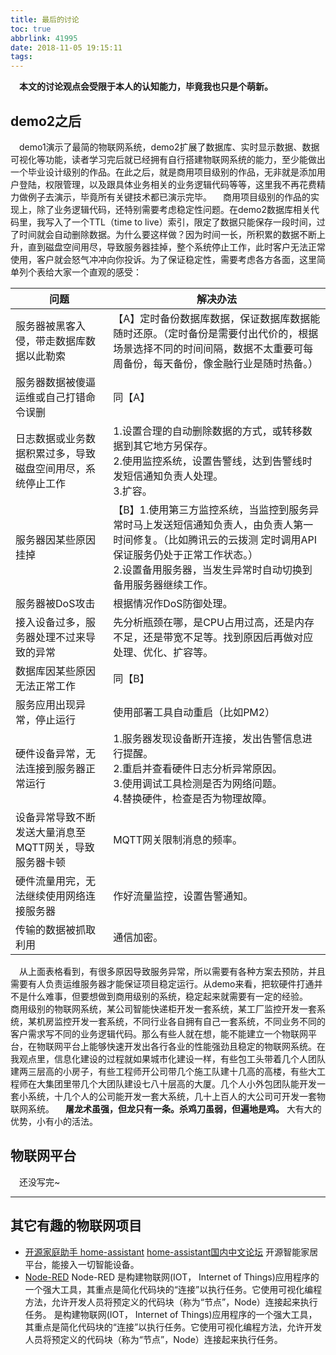 ```yaml
---
title: 最后的讨论
toc: true
abbrlink: 41995
date: 2018-11-05 19:15:11
tags:
---
```


&emsp;__本文的讨论观点会受限于本人的认知能力，毕竟我也只是个萌新。__

## demo2之后
&emsp;demo1演示了最简的物联网系统，demo2扩展了数据库、实时显示数据、数据可视化等功能，读者学习完后就已经拥有自行搭建物联网系统的能力，至少能做出一个毕业设计级别的作品。在此之后，就是商用项目级别的作品，无非就是添加用户登陆，权限管理，以及跟具体业务相关的业务逻辑代码等等，这里我不再花费精力做例子去演示，毕竟所有关键技术都已演示完毕。
&emsp;商用项目级别的作品的实现上，除了业务逻辑代码，还特别需要考虑稳定性问题。在demo2数据库相关代码里，我写入了一个TTL（time to live）索引，限定了数据只能保存一段时间，过了时间就会自动删除数据。为什么要这样做？因为时间一长，所积累的数据不断上升，直到磁盘空间用尽，导致服务器挂掉，整个系统停止工作，此时客户无法正常使用，客户就会怒气冲冲向你投诉。为了保证稳定性，需要考虑各方各面，这里简单列个表给大家一个直观的感受：


问题|解决办法
---|---
服务器被黑客入侵，带走数据库数据以此勒索| 【A】定时备份数据库数据，保证数据库数据能随时还原。（定时备份是需要付出代价的，根据场景选择不同的时间间隔，数据不太重要可每周备份，每天备份，像金融行业是随时热备。）
服务器数据被傻逼运维或自己打错命令误删| 同【A】
日志数据或业务数据积累过多，导致磁盘空间用尽，系统停止工作| 1.设置合理的自动删除数据的方式，或转移数据到其它地方另保存。<br> 2.使用监控系统，设置告警线，达到告警线时发短信通知负责人处理。<br>3.扩容。
服务器因某些原因挂掉| 【B】1.使用第三方监控系统，当监控到服务异常时马上发送短信通知负责人，由负责人第一时间修复。（比如腾讯云的云拨测 定时调用API保证服务仍处于正常工作状态。）<br>2.设置备用服务器，当发生异常时自动切换到备用服务器继续工作。
服务器被DoS攻击| 根据情况作DoS防御处理。
接入设备过多，服务器处理不过来导致的异常| 先分析瓶颈在哪，是CPU占用过高，还是内存不足，还是带宽不足等。找到原因后再做对应处理、优化、扩容等。
数据库因某些原因无法正常工作| 同【B】
服务应用出现异常，停止运行| 使用部署工具自动重启（比如PM2）
硬件设备异常，无法连接到服务器正常运行| 1.服务器发现设备断开连接，发出告警信息进行提醒。<br>2.重启并查看硬件日志分析异常原因。<br>3.使用调试工具检测是否为网络问题。<br>4.替换硬件，检查是否为物理故障。
设备异常导致不断发送大量消息至MQTT网关，导致服务器卡顿| MQTT网关限制消息的频率。
硬件流量用完，无法继续使用网络连接服务器| 作好流量监控，设置告警通知。
传输的数据被抓取利用| 通信加密。

&emsp;从上面表格看到，有很多原因导致服务异常，所以需要有各种方案去预防，并且需要有人负责运维服务器才能保证项目稳定运行。从demo来看，把软硬件打通并不是什么难事，但要想做到商用级别的系统，稳定起来就需要有一定的经验。
&emsp;商用级别的物联网系统，某公司智能快递柜开发一套系统，某工厂监控开发一套系统，某机房监控开发一套系统，不同行业各自拥有自己一套系统，不同业务不同的客户需求写不同的业务逻辑代码。那么有些人就在想，能不能建立一个物联网平台，在物联网平台上能够快速开发出各行各业的性能强劲且稳定的物联网系统。在我观点里，信息化建设的过程就如果城市化建设一样，有些包工头带着几个人团队建两三层高的小房子，有些工程师开公司带几个施工队建十几高的高楼，有些大工程师在大集团里带几个大团队建设七八十层高的大厦。几个人小外包团队能开发一套小系统，十几个人的公司能开发一套大系统，几十上百人的大公司可开发一套物联网系统。
&emsp;__屠龙术虽强，但龙只有一条。杀鸡刀虽弱，但遍地是鸡。__ 大有大的优势，小有小的活法。

## 物联网平台
&emsp;还没写完~




---


<!-- ## 大势
&emsp;社会发展方向是朝着解放生产力的方向，直白来讲就是用更少的人力完成更多的事。在市场竞争中，低效率的事物终究会被高效率的事物所取代。衡量信息化的成果可以转化为节省多少个劳动力来计算，一个套安防设备取代几个保安，一套无人超市设备取代几个收银员，一个套自动化生产线取代几百个工人，一套自动驾驶系统取代成千上万的司机。生产力将会极大地提高，被取代职业的人们会从事其它行业以及衍生出来的新行业。不断下降的硬件成本以及5G时代的来临，信息化将会迎来新一波发展，万物互联，解放生产力。如果没有核战争的话，可以料想下一波大量商机爆发就是会跟随5G时代的脚步而来。
<img alt="千万亿市场" data-src="http://ww1.sinaimg.cn/large/005BIQVbgy1fwzrid9etlj308b04pdfv.jpg" style="width:500px;height:300px;">
&emsp;人民群众的眼睛是闪亮的，一堆创业公司以“物联网”为主攻方向，毕竟是千万亿市场，幻想着占领先机就能成为新富。直至2018年年底，几百家物联网创业公司估计都死得差不多了，剩下的都是靠着信仰继续爬行。
&emsp;首先由小米的物联网设备统治2C市场，剩下2B市场中的大型项目主要由工作狂魔华为实力拿下，剩下的小型项目由各种关系户拿单找各路外包团队完成。当年几百家所谓的物联网创业公司打不过小米拼不过华为，剩下的小型项目要么没关系拿不到政府的单子，要么跟各路外包团队互拼导致利润不足，自然也就过得一般般。

## 三个阶段
1. 野蛮发展
- 各大创业公司以低利润甚至倒贴的形式抢下单子，开发出一堆低质量的物联网项目（表现为不稳定、维护成本高、不注重安全）。
- 各路物联网云平台惨淡经营，不温不火。（车联网项目除外，跟人命相关的项目肯定是不惜成本，必须以最高质量水平来完成的）

2. 黑暗时光：
- 5G时代已过去几年，各大不注重安全的物联网项目开始被各路脚本小子黑掉，最终爆发出全国大范围设备被黑，成为标志性事件。客户开始被迫重视安全问题。
- 大量物联网创业公司因为高昂维护费用导致利润低下，依旧惨淡经营。
- 各路物联网云平台，没钱的慢慢排队倒下。

3. 最终结局
- 重视安全的物联网云平台一旦成功扛过黑暗时光，客户开始重视安全问题，同时物联网设备量爆涨，有更多的理由使用物联网云平台时，开始慢慢向好。（我觉得阿里云这种大佬，有钱有技术大概率是最后的赢家。）
- 物联网公司可能会出现新业务，承接以前旧的物联网项目进行升级改造，并继续维护。

&emsp;以上观点全靠瞎吹，没有任何数据。对于物联网公司来说，就像各路信息化施工队，一个接一个的外包做下来，小富没问题，__想爆富是不太可能的，赚的都是辛苦汗水钱__。对于个人来说，重点关注 __吞噬一切界面开发的大前端__ 与 __能搞事情 的渗透入浸技术__。

## 物联网项目的特点
![物联网项目](http://ww1.sinaimg.cn/large/e7533e94gy1fum0jfrmfaj21ha0b142h.jpg)
&emsp;物联网项目特点:
- 环节多，至少要两个团队（web开发、硬件开发）
- 如果不考虑安全问题，其实技术门槛很低（难就难在如何打造出一个高稳定性，低维护成本的物联网项目）
- 稳定性低，调试难度大（毕竟环节过多，出了问题需要定位问题，有时还需要联调），进而带来维护成本高的问题
- 大多需要定制化业务开发，各行业实现信息化时拥有不同的业务逻辑（比如智能快递柜跟无人超市，这两套业务差太远了）


## 关于物联网云平台
### 梦想
&emsp;我们的目标是：能让硬件公司轻松上云，能让不懂web开发的硬件工程师轻松打造出一款物联网产品。__只要三步，让纯硬件产品转变成物联网产品。__
![老板跟客户想要的产品](http://ww1.sinaimg.cn/large/005BIQVbgy1fwyn0o75x6j30nm0h23zw.jpg)
### 实际
&emsp;产品经理与程序员所要面临的问题就多了：硬件上云要考虑的问题很多，不懂web开发的人即使借用平台也难以打造出物联网产品。
![物联网平台不好搞](http://ww1.sinaimg.cn/large/005BIQVbgy1fxa55c25z9j30he0c40u5.jpg)

### 现在仍存在的问题
1. 物联网平台最主要围绕服务器这一块，降低运维成本，提供安全保证，并解决海量设备接入海量数据存诸，然而95%项目不会一开始就是海量设备。高性能高安全性在好多项目里并不是刚需,用这个点来做宣传并没有什么用，还不如围绕 __低维护成本__ 来进行宣传。
2. 为了让硬件工程师也能做出界面来，所以就设计出一套组件让他们拖拉组成一个界面，以及绑定数据，然而依旧太丑了，更无法让他们做出更多个性化的修改。拖拉组界面功能弱到约等于无。这问题基本无解，多少年来多少家公司做相关的事情，想让拖拉组件就能做成网页，基本都死得差不多了。根本原因在于高个性化与高封装这两者是不可兼得的，界面开发本身需要很高的个性化开发，而降低难度降低工作量而作的封装就意味着降低个性化开发能力。 __如同打游戏，想变强却又不想投入时间与金钱一样。__ 怎么解决？两者不可兼得就让两者都走极端。一方面高度封装出几个好看的界面，直接让硬件工程师去绑定数据显示得了。要想个性化开发？推荐几个优秀的开发团队进行开发，具体费用自已去谈。
3. 不支持私有化部署，很多项目其实是需要私有化部署的，重视安全的机构还不允许访问外网，所以如果使用物联网云平台开发的产品，基本做不了这类项目。怎么解决？__以license的形式允许私有化部署。__ 
4. 物联网平台不能提供业务逻辑，真正的项目还是需要找web开发者进行业务开发。__其实相对于给硬件开发者进行引导培养，还不如引导软件开发者与硬件开发者相互合作的机会。__ -->





## 其它有趣的物联网项目
- [开源家庭助手 home-assistant](https://www.home-assistant.io/) [home-assistant国内中文论坛](https://bbs.hassbian.com)
开源智能家居平台，能接入一切智能设备。
- [Node-RED](https://nodered.org/)
Node-RED 是构建物联网(IOT， Internet of Things)应用程序的一个强大工具，其重点是简化代码块的“连接”以执行任务。它使用可视化编程方法，允许开发人员将预定义的代码块（称为“节点”，Node）连接起来执行任务。 是构建物联网(IOT， Internet of Things)应用程序的一个强大工具，其重点是简化代码块的“连接”以执行任务。它使用可视化编程方法，允许开发人员将预定义的代码块（称为“节点”，Node）连接起来执行任务。
